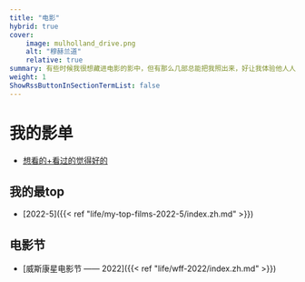 ```yaml
---
title: "电影"
hybrid: true
cover:
    image: mulholland_drive.png
    alt: "穆赫兰道"
    relative: true
summary: 有些时候我很想藏进电影的影中，但有那么几部总能把我照出来，好让我体验他人人生的同时更加敏锐地感受自己的生活。
weight: 1
ShowRssButtonInSectionTermList: false
---
```


# 我的影单
- [想看的+看过的觉得好的](https://docs.google.com/spreadsheets/d/1jecIg_Hea86qZ5zfkCSspv3I22xylVf-Dow2sPju14w/edit?usp=sharing)

## 我的最top
- [2022-5]({{< ref "life/my-top-films-2022-5/index.zh.md" >}})

## 电影节
- [威斯康星电影节 —— 2022]({{< ref "life/wff-2022/index.zh.md" >}})